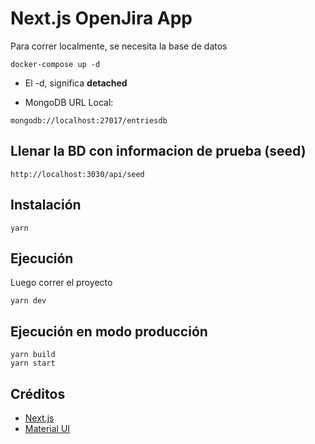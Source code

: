 # Next.js OpenJira App

Para correr localmente, se necesita la base de datos

```
docker-compose up -d
```

- El -d, significa **detached**

- MongoDB URL Local:

```
mongodb://localhost:27017/entriesdb
```

## Llenar la BD con informacion de prueba (seed)

```
http://localhost:3030/api/seed
```

## Instalación

```
yarn
```

## Ejecución

Luego correr el proyecto

```
yarn dev
```

## Ejecución en modo producción

```
yarn build
yarn start
```

## Créditos

- [Next.js](https://github.com/zeit/next.js)
- [Material UI](https://github.com/mui-org/material-ui)
